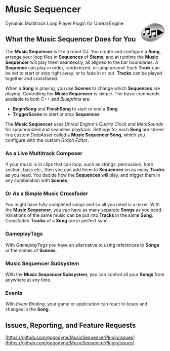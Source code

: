 # Music Sequencer

[<img src="img/ClassThumbnail.svg" width="75" align="right">](img/ClassThumbnail.svg)

Dynamic Multitrack Loop Player Plugin for Unreal Engine

## What the Music Sequencer Does for You

The **Music Sequencer** is like a robot DJ. You create and configure a **Song**, arrange your loop files in **Sequences** of **Stems**, and at runtime the **Music Sequencer** will play them seamlessly, all aligned to the bar boundaries. A **Sequence** can play in order, randomized, or jump around. Each **Track** can be set to start or stop right away, or to fade in or out. **Tracks** can be played together and crossfaded.

When a **Song** is playing, you use **Scenes** to change which **Sequences** are playing. Controlling the **Music Sequencer** is simple. The basic commands available to both C++ and _Blueprints_ are:

*   **BeginSong** and **FinishSong** to start or end a **Song**
*   **TriggerScene** to start or stop **Sequences**

The **Music Sequencer** uses _Unreal Engine_'s _Quartz Clock_ and _MetaSounds_ for synchronized and seamless playback. Settings for each **Song** are stored in a custom _DataAsset_ called a **Music Sequencer Song**, which you configure with the custom _Graph Editor_.

### As a Live Multitrack Composer

If your music is in clips that can loop, such as strings, percussion, horn section, bass etc., then you can add them to **Sequences** on as many **Tracks** as you need. You decide how the **Sequences** will play, and trigger them in any combination with **Scenes**.

### Or As a Simple Music Crossfader

You might have fully completed songs and so all you need is a mixer. With the **Music Sequencer**, you can have as many separate **Songs** as you need. Variations of the same music can be put into **Tracks** in the same **Song**. Crossfaded **Tracks** of a **Song** are in perfect sync.

### GameplayTags

With _GameplayTags_ you have an alternative to using references to **Songs** or the names of **Scenes**.

### Music Sequencer Subsystem

With the **Music Sequencer Subsystem**, you can control all your **Songs** from anywhere at any time.

### Events

With _Event Binding_, your game or application can react to beats and changes in the **Song**.

## Issues, Reporting, and Feature Requests

[https://github.com/gogodyne/MusicSequencerPlugin/issues](https://github.com/gogodyne/MusicSequencerPlugin/issues)
